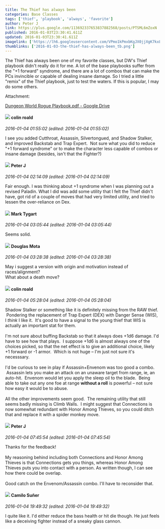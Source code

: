 ```yaml
---
title: The Thief has always been
categories: Base Classes
tags: ['thief', 'playbook', 'always', 'favorite']
author: Peter J
link: https://plus.google.com/113692337653837882568/posts/PTSML6mZoxN
published: 2016-01-03T23:30:41.611Z
updated: 2016-01-03T23:30:41.611Z
imagelink: ['https://lh6.googleusercontent.com/VPmo1kPmxbKgJX0jjXgK7kxLiCFqMWI2UiFtKoF-yziyjBiaQMOqaxBtH45mQrqEQnGxeKiBRxDEdrIutWkprYkMd72pVv_W3jVPvkFJ65E_YRUhm_8VsP326m42qg1eJNZIEI4I=s1600']
thumblinks: ['2016-01-03-the-thief-has-always-been_tb.png']
---
```


The Thief has always been one of my favorite classes, but DW&#39;s Thief playbook didn&#39;t really do it for me. A lot of the base playbooks suffer from the &quot;+1 forward&quot; syndrome, and there are a lot of combos that can make the PCs invincible or capable of dealing insane damage. So I tried a little &quot;remix&quot; of the Thief playbook, just to test the waters. If this is popular, I may do some others.


Attachment:

<a href='https://drive.google.com/file/d/0BwbHes6iNuGrRnhxeHE2bEVJRzg/view?usp=sharing'>Dungeon World Rogue Playbook.pdf - Google Drive</a>


<div id='comment z12luvfx1keegpc4a04cihx5it3pexugm20'>
  <h4><img src='{{site.baseurl}}//images/avatars/112202482806363015700_photo.jpg'> colin roald</h4>
      <p><cite>2016-01-04 01:55:02 (edited: 2016-01-04 01:55:02)</cite></p>
        <p>I see you added Cutthroat, Assassin, Silvertongued, and Shadow Stalker, and improved Backstab and Trap Expert.  Not sure what you did to reduce &quot;+1 forward syndrome&quot; or to make the character less capable of combos or insane damage (besides, isn&#39;t that the Fighter?)</p>
</div>
        

<div id='comment z12luvfx1keegpc4a04cihx5it3pexugm20'>
  <h4><img src='{{site.baseurl}}//images/avatars/113692337653837882568_photo.jpg'> Peter J</h4>
      <p><cite>2016-01-04 02:14:09 (edited: 2016-01-04 02:14:09)</cite></p>
        <p>Fair enough. I was thinking about +1 syndrome when I was planning out a revised Paladin. What I did was add some utility that I felt the Thief didn&#39;t have, got rid of a couple of moves that had very limited utility, and tried to lessen the over-reliance on Dex.</p>
</div>
        

<div id='comment z12luvfx1keegpc4a04cihx5it3pexugm20'>
  <h4><img src='{{site.baseurl}}//images/avatars/118088719859349999400_photo.jpg'> Mark Tygart</h4>
      <p><cite>2016-01-04 03:05:44 (edited: 2016-01-04 03:05:44)</cite></p>
        <p>Seems solid.</p>
</div>
        

<div id='comment z12luvfx1keegpc4a04cihx5it3pexugm20'>
  <h4><img src='{{site.baseurl}}//images/avatars/115757449595838706152_photo.jpg'> Douglas Mota</h4>
      <p><cite>2016-01-04 03:28:38 (edited: 2016-01-04 03:28:38)</cite></p>
        <p>May i suggest a version with origin and motivation instead of races/alignment? <br />What about a death move?</p>
</div>
        

<div id='comment z12luvfx1keegpc4a04cihx5it3pexugm20'>
  <h4><img src='{{site.baseurl}}//images/avatars/112202482806363015700_photo.jpg'> colin roald</h4>
      <p><cite>2016-01-04 05:28:04 (edited: 2016-01-04 05:28:04)</cite></p>
        <p>Shadow Stalker or something like it is definitely missing from the RAW thief.  Pondering the replacement of Trap Expert (DEX) with Danger Sense (WIS), I <i>think</i> I like it.  It&#39;s good to have a signal to the young thief that WIS is actually an important stat for them.<br /><br />I&#39;m not sure about buffing Backstab so that it always does +1d6 damage. I&#39;d have to see how that plays.  I suppose +1d6 is almost always one of the choices picked, so that the net effect is to give an additional choice, likely +1 forward or -1 armor.  Which is not huge – I&#39;m just not sure it&#39;s necesssary.<br /><br />I&#39;d be curious to see in play if Assassin+Envenom was too good a combo.  Assassin lets you make an attack on an unaware target from range, ie, an auto-hit.  Envenom would let you apply the sleep oil to the blade.  Being able to take out any one foe at range <b>without a roll</b> is powerful – not sure how easy it would be to abuse.  <br /><br />All the other improvements seem good.  The remaining utility that still seems badly missing is Climb Walls.  I might suggest that Connections is now somewhat redundant with Honor Among Thieves, so you could ditch that and replace it with a spider monkey move.</p>
</div>
        

<div id='comment z12luvfx1keegpc4a04cihx5it3pexugm20'>
  <h4><img src='{{site.baseurl}}//images/avatars/113692337653837882568_photo.jpg'> Peter J</h4>
      <p><cite>2016-01-04 07:45:54 (edited: 2016-01-04 07:45:54)</cite></p>
        <p>Thanks for the feedback! <br /><br />My reasoning behind including both Connections and Honor Among Thieves is that Connections gets you things, whereas Honor Among Thieves puts you into contact with a person. As written though, I can see how there could be overlap.<br /><br />Good catch on the Envenom/Assassin combo. I&#39;ll have to reconsider that.</p>
</div>
        

<div id='comment z12luvfx1keegpc4a04cihx5it3pexugm20'>
  <h4><img src='{{site.baseurl}}//images/avatars/112843447302841412834_photo.jpg'> Camilo Suñer</h4>
      <p><cite>2016-01-04 19:49:32 (edited: 2016-01-04 19:49:32)</cite></p>
        <p>I quite like it. I&#39;d either reduce the bass health or hit die though. He just feels like a deceiving fighter instead of a sneaky glass cannon.</p>
</div>
        